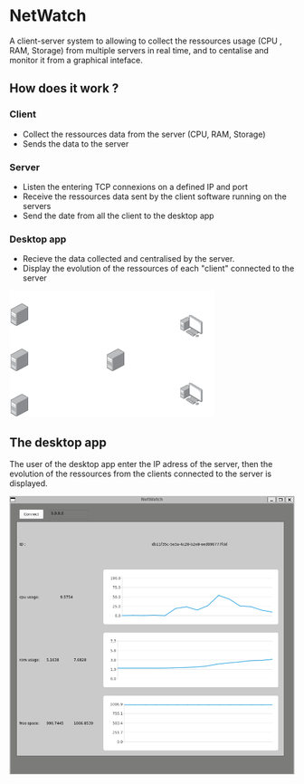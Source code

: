 # NetWatch 

A client-server system to allowing to collect the ressources usage (CPU , RAM, Storage) from multiple servers in real time, and to centalise and monitor it from a graphical inteface.

## How does it work ?

### Client
- Collect the ressources data from the server (CPU, RAM, Storage)
- Sends the data to the server

### Server
- Listen the entering TCP connexions on a defined IP and port
- Receive the ressources data sent by the client software running on the servers
- Send the date from all the client to the desktop app


### Desktop app
- Recieve the data collected and centralised by the server.
- Display the evolution of the ressources of each "client" connected to the server  
  
![Texte alternatif](readme_images/Schema_netwatch.drawio.png)

## The desktop app
The user of the desktop app enter the IP adress of the server, then the evolution of the ressources from the clients connected to the server is displayed.
  
![Texte alternatif](readme_images/NetWatch_mainwindow.png)
